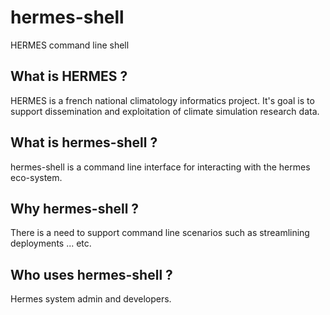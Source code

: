 hermes-shell
===============

HERMES command line shell


What is HERMES ?
--------------------------------------

HERMES is a french national climatology informatics project.  It's goal is to support dissemination and exploitation of climate simulation research data.


What is hermes-shell ?
--------------------------------------

hermes-shell is a command line interface for interacting with the hermes eco-system.


Why hermes-shell ?
--------------------------------------

There is a need to support command line scenarios such as streamlining deployments ... etc.


Who uses hermes-shell ?
--------------------------------------

Hermes system admin and developers.
